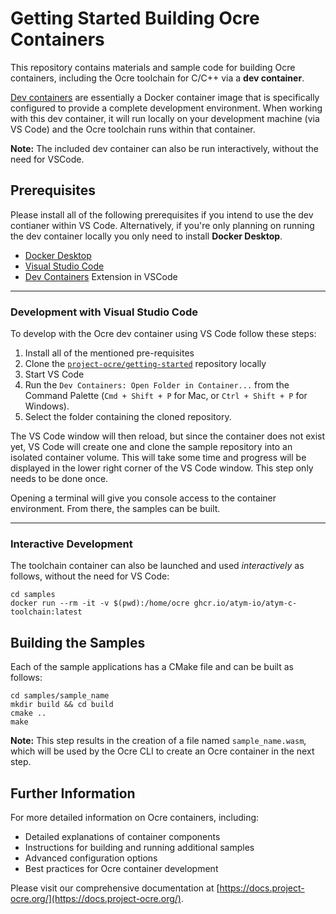 Getting Started Building Ocre Containers
========================================

This repository contains materials and sample code for building Ocre containers, including the Ocre toolchain for C/C++ via a **dev container**.

[Dev containers](https://code.visualstudio.com/docs/remote/containers-tutorial) are essentially a Docker container image that is specifically configured to provide a complete development environment. When working with this dev container, it will run locally on your development machine (via VS Code) and the Ocre toolchain runs within that container. 

**Note:** The included dev container can also be run interactively, without the need for VSCode.

## Prerequisites

Please install all of the following prerequisites if you intend to use the dev contianer within VS Code. Alternatively, if you're only planning on running the dev container locally you only need to install **Docker Desktop**.

* [Docker Desktop](https://www.docker.com/products/docker-desktop/)
* [Visual Studio Code](https://code.visualstudio.com/)
* [Dev Containers](https://marketplace.visualstudio.com/items?itemName=ms-vscode-remote.remote-containers) Extension in VSCode

---

### Development with Visual Studio Code

To develop with the Ocre dev container using VS Code follow these steps:

1. Install all of the mentioned pre-requisites
2. Clone the [`project-ocre/getting-started`](https://github.com/project-ocre/project-ocre.github.io) repository locally
3. Start VS Code
4. Run the `Dev Containers: Open Folder in Container...` from the Command Palette (`Cmd + Shift + P` for Mac, or `Ctrl + Shift + P` for Windows).
5. Select the folder containing the cloned repository.

The VS Code window will then reload, but since the container does not exist yet, VS Code will create one and clone the sample repository into an isolated container volume. This will take some time and progress will be displayed in the lower right corner of the VS Code window. This step only needs to be done once.

Opening a terminal will give you console access to the container environment. From there, the samples can be built. 

---

### Interactive Development
The toolchain container can also be launched and used *interactively* as follows, without the need for VS Code:
```
cd samples
docker run --rm -it -v $(pwd):/home/ocre ghcr.io/atym-io/atym-c-toolchain:latest
```

## Building the Samples

Each of the sample applications has a CMake file and can be built as follows:
```
cd samples/sample_name
mkdir build && cd build
cmake ..
make
```

**Note:** This step results in the creation of a file named `sample_name.wasm`, which will be used by the Ocre CLI to create an Ocre container in the next step.

## Further Information

For more detailed information on Ocre containers, including:
- Detailed explanations of container components
- Instructions for building and running additional samples
- Advanced configuration options
- Best practices for Ocre container development

Please visit our comprehensive documentation at [https://docs.project-ocre.org/](https://docs.project-ocre.org/).